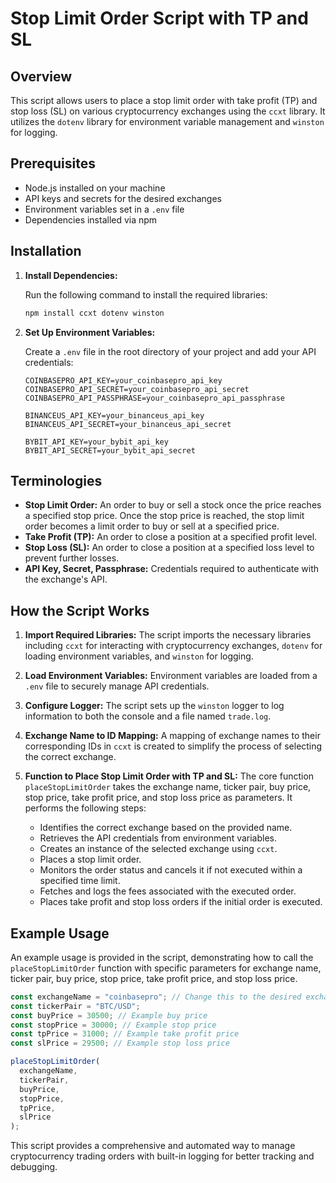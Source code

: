 # Stop Limit Order Script with TP and SL

## Overview

This script allows users to place a stop limit order with take profit (TP) and stop loss (SL) on various cryptocurrency exchanges using the `ccxt` library. It utilizes the `dotenv` library for environment variable management and `winston` for logging.

## Prerequisites

- Node.js installed on your machine
- API keys and secrets for the desired exchanges
- Environment variables set in a `.env` file
- Dependencies installed via npm

## Installation

1. **Install Dependencies:**

   Run the following command to install the required libraries:

   ```sh
   npm install ccxt dotenv winston
   ```

2. **Set Up Environment Variables:**

   Create a `.env` file in the root directory of your project and add your API credentials:

   ```env
   COINBASEPRO_API_KEY=your_coinbasepro_api_key
   COINBASEPRO_API_SECRET=your_coinbasepro_api_secret
   COINBASEPRO_API_PASSPHRASE=your_coinbasepro_api_passphrase

   BINANCEUS_API_KEY=your_binanceus_api_key
   BINANCEUS_API_SECRET=your_binanceus_api_secret

   BYBIT_API_KEY=your_bybit_api_key
   BYBIT_API_SECRET=your_bybit_api_secret
   ```

## Terminologies

- **Stop Limit Order:** An order to buy or sell a stock once the price reaches a specified stop price. Once the stop price is reached, the stop limit order becomes a limit order to buy or sell at a specified price.
- **Take Profit (TP):** An order to close a position at a specified profit level.
- **Stop Loss (SL):** An order to close a position at a specified loss level to prevent further losses.
- **API Key, Secret, Passphrase:** Credentials required to authenticate with the exchange's API.

## How the Script Works

1. **Import Required Libraries:** The script imports the necessary libraries including `ccxt` for interacting with cryptocurrency exchanges, `dotenv` for loading environment variables, and `winston` for logging.

2. **Load Environment Variables:** Environment variables are loaded from a `.env` file to securely manage API credentials.

3. **Configure Logger:** The script sets up the `winston` logger to log information to both the console and a file named `trade.log`.

4. **Exchange Name to ID Mapping:** A mapping of exchange names to their corresponding IDs in `ccxt` is created to simplify the process of selecting the correct exchange.

5. **Function to Place Stop Limit Order with TP and SL:** The core function `placeStopLimitOrder` takes the exchange name, ticker pair, buy price, stop price, take profit price, and stop loss price as parameters. It performs the following steps:
   - Identifies the correct exchange based on the provided name.
   - Retrieves the API credentials from environment variables.
   - Creates an instance of the selected exchange using `ccxt`.
   - Places a stop limit order.
   - Monitors the order status and cancels it if not executed within a specified time limit.
   - Fetches and logs the fees associated with the executed order.
   - Places take profit and stop loss orders if the initial order is executed.

## Example Usage

An example usage is provided in the script, demonstrating how to call the `placeStopLimitOrder` function with specific parameters for exchange name, ticker pair, buy price, stop price, take profit price, and stop loss price.

```typescript
const exchangeName = "coinbasepro"; // Change this to the desired exchange name
const tickerPair = "BTC/USD";
const buyPrice = 30500; // Example buy price
const stopPrice = 30000; // Example stop price
const tpPrice = 31000; // Example take profit price
const slPrice = 29500; // Example stop loss price

placeStopLimitOrder(
  exchangeName,
  tickerPair,
  buyPrice,
  stopPrice,
  tpPrice,
  slPrice
);
```

This script provides a comprehensive and automated way to manage cryptocurrency trading orders with built-in logging for better tracking and debugging.
